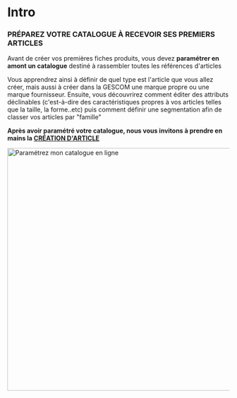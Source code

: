 # Intro


<h3 >PR&Eacute;PAREZ VOTRE CATALOGUE &Agrave; RECEVOIR SES PREMIERS ARTICLES</h3>
<p ><span >Avant de cr&eacute;er vos premi&egrave;res fiches produits, vous devez <strong>param&eacute;trer en amont un catalogue</strong> destin&eacute; &agrave; rassembler toutes les r&eacute;f&eacute;rences d'articles</span></p>
<p ><span >Vous apprendrez ainsi &agrave; d&eacute;finir de quel type est l'article que vous allez cr&eacute;er, mais aussi &agrave; cr&eacute;er dans la GESCOM une marque propre ou une marque fournisseur. Ensuite, vous d&eacute;couvrirez comment &eacute;diter des attributs d&eacute;clinables (c'est-&agrave;-dire des caract&eacute;ristiques propres &agrave; vos articles telles que la taille, la forme..etc) puis comment d&eacute;finir une segmentation afin de classer vos articles par "famille"</span></p>


<p ><strong><span >Apr&egrave;s avoir param&eacute;tr&eacute; votre catalogue, nous vous invitons &agrave; prendre en mains la <a title="CR&Eacute;ER UN ARTICLE" href="/fr-fr/start/vente-online/article.md">CR&Eacute;ATION D'ARTICLE</a></span></strong></p>


<p><img src="https://datasimplemente.blob.core.windows.net/aide/venteenligne-min.png" alt="Param&eacute;trez mon catalogue en ligne" width="1250" height="550" /></p>


